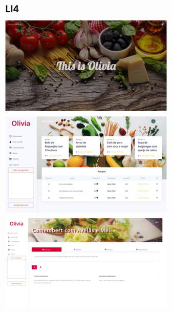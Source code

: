 # LI4

![alt text](https://github.com/Dakrs/University-Assignments/blob/master/3-Year/LI4/frontPage.png?raw=true)

![alt text](https://github.com/Dakrs/University-Assignments/blob/master/3-Year/LI4/dashboard.png?raw=true)

![alt text](https://github.com/Dakrs/University-Assignments/blob/master/3-Year/LI4/info.png?raw=true)
